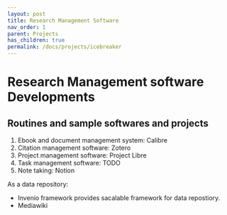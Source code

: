 ```yaml
---
layout: post
title: Research Management Software
nav_order: 1
parent: Projects
has_children: true
permalink: /docs/projects/icebreaker
---
```




# Research Management software  Developments


## Routines and sample softwares and projects

1. Ebook and document management system: Calibre
2. Citation management software: Zotero
3. Project management software: Project Libre
4. Task management software: TODO
5. Note taking: Notion

As a data repository: 

* Invenio framework provides sacalable framework for data repostiory.
* Mediawiki
